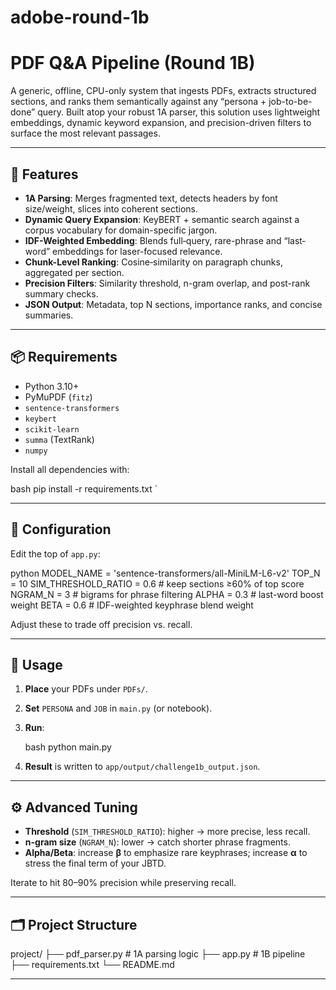# adobe-round-1b
# PDF Q&A Pipeline (Round 1B)

A generic, offline, CPU-only system that ingests PDFs, extracts structured sections, and ranks them semantically against any “persona + job-to-be-done” query. Built atop your robust 1A parser, this solution uses lightweight embeddings, dynamic keyword expansion, and precision-driven filters to surface the most relevant passages.

---

## 🚀 Features

- **1A Parsing**: Merges fragmented text, detects headers by font size/weight, slices into coherent sections.  
- **Dynamic Query Expansion**: KeyBERT + semantic search against a corpus vocabulary for domain-specific jargon.  
- **IDF-Weighted Embedding**: Blends full‐query, rare-phrase and “last‐word” embeddings for laser-focused relevance.  
- **Chunk-Level Ranking**: Cosine‐similarity on paragraph chunks, aggregated per section.  
- **Precision Filters**: Similarity threshold, n-gram overlap, and post-rank summary checks.  
- **JSON Output**: Metadata, top N sections, importance ranks, and concise summaries.

---

## 📦 Requirements

- Python 3.10+  
- PyMuPDF (`fitz`)  
- `sentence-transformers`  
- `keybert`  
- `scikit-learn`  
- `summa` (TextRank)  
- `numpy`

Install all dependencies with:

bash
pip install -r requirements.txt
`

---

## 🔧 Configuration

Edit the top of `app.py`:

python
MODEL_NAME          = 'sentence-transformers/all-MiniLM-L6-v2'
TOP_N               = 10
SIM_THRESHOLD_RATIO = 0.6    # keep sections ≥60% of top score
NGRAM_N             = 3      # bigrams for phrase filtering
ALPHA               = 0.3    # last-word boost weight
BETA                = 0.6    # IDF-weighted keyphrase blend weight


Adjust these to trade off precision vs. recall.

---

## 🏃 Usage

1. **Place** your PDFs under `PDFs/`.

2. **Set** `PERSONA` and `JOB` in `main.py` (or notebook).

3. **Run**:

   bash
   python main.py
   

4. **Result** is written to `app/output/challenge1b_output.json`.

---

## ⚙ Advanced Tuning

* **Threshold** (`SIM_THRESHOLD_RATIO`): higher → more precise, less recall.
* **n-gram size** (`NGRAM_N`): lower → catch shorter phrase fragments.
* **Alpha/Beta**: increase **β** to emphasize rare keyphrases; increase **α** to stress the final term of your JBTD.

Iterate to hit 80–90% precision while preserving recall.

---

## 🗂 Project Structure


project/
├── pdf_parser.py    # 1A parsing logic
├── app.py          # 1B pipeline
├── requirements.txt
└── README.md


---
